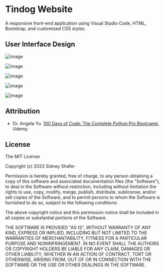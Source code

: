 # Tindog Website
A responsive front-end application using Visual Studio Code, HTML, Bootstrap, and customized CSS styles.

## User Interface Design
![image](https://github.com/sidneyshafer/tindog/assets/66838571/0cd2aca9-b93c-43eb-9d85-0aa218c9699b)

![image](https://github.com/sidneyshafer/tindog/assets/66838571/1b6bcdb9-5a8b-434e-93e4-ae195812ad1d)

![image](https://github.com/sidneyshafer/tindog/assets/66838571/b1fcdbc2-1694-4bda-9ab3-2aa3a16b8777)

![image](https://github.com/sidneyshafer/tindog/assets/66838571/5247ddc4-c2ad-45d3-92fe-7c7a22254f2d)

![image](https://github.com/sidneyshafer/tindog/assets/66838571/1622895d-b6e7-43c9-a71d-8d3e8c306c0d)

## Attribution
- Dr. Angela Yu. [100 Days of Code: The Complete Python Pro Bootcamp](https://www.udemy.com/share/103J8C3@ckrRtb65CK39zoRQ7ejzgQXT_z-N9n2cSrmcAUMCIBZygb-z1GqtLQROSpht1J0U6A==/), Udemy.

## License

The MIT License

Copyright (c) 2023 Sidney Shafer

Permission is hereby granted, free of charge, to any person obtaining a copy of this software and associated documentation files (the "Software"), to deal in the Software without restriction, including without limitation the rights to use, copy, modify, merge, publish, distribute, sublicense, and/or sell copies of the Software, and to permit persons to whom the Software is furnished to do so, subject to the following conditions:

The above copyright notice and this permission notice shall be included in all copies or substantial portions of the Software.

THE SOFTWARE IS PROVIDED "AS IS", WITHOUT WARRANTY OF ANY KIND, EXPRESS OR IMPLIED, INCLUDING BUT NOT LIMITED TO THE WARRANTIES OF MERCHANTABILITY, FITNESS FOR A PARTICULAR PURPOSE AND NONINFRINGEMENT. IN NO EVENT SHALL THE AUTHORS OR COPYRIGHT HOLDERS BE LIABLE FOR ANY CLAIM, DAMAGES OR OTHER LIABILITY, WHETHER IN AN ACTION OF CONTRACT, TORT OR OTHERWISE, ARISING FROM, OUT OF OR IN CONNECTION WITH THE SOFTWARE OR THE USE OR OTHER DEALINGS IN THE SOFTWARE.
